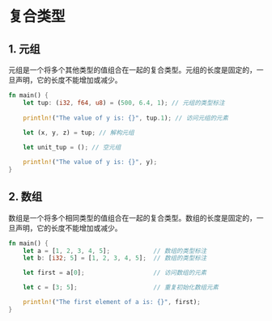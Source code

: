 # 复合类型

## 1. 元组

元组是一个将多个其他类型的值组合在一起的复合类型。元组的长度是固定的，一旦声明，它的长度不能增加或减少。

```rust
fn main() {
    let tup: (i32, f64, u8) = (500, 6.4, 1); // 元组的类型标注
    
    println!("The value of y is: {}", tup.1); // 访问元组的元素

    let (x, y, z) = tup; // 解构元组
    
    let unit_tup = (); // 空元组

    println!("The value of y is: {}", y);
}
```

## 2. 数组

数组是一个将多个相同类型的值组合在一起的复合类型。数组的长度是固定的，一旦声明，它的长度不能增加或减少。

```rust
fn main() {
    let a = [1, 2, 3, 4, 5];            // 数组的类型标注
    let b: [i32; 5] = [1, 2, 3, 4, 5];  // 数组的类型标注

    let first = a[0];                   // 访问数组的元素

    let c = [3; 5];                     // 重复初始化数组元素

    println!("The first element of a is: {}", first);
}
```

